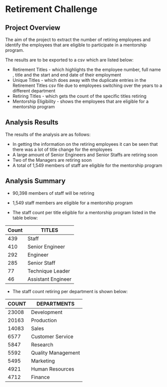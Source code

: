 # Retirement Challenge

## Project Overview

The aim of the project to extract the number of retiring employees and identify the employees that are eligible to participate in a mentorship program.

The results are to be exported to a csv which are listed below:

* Retirement Titles - which highlights the the employee number, full name , title and the start and end date of their employment
* Unique Titles - which does away with the duplicate entries in the Retirement Titles csv file due to employees switching over the years to a different department
* Retiring Titles - which gets the count of the specific titles retiring
* Mentorship Eligibility - shows the employees that are eligible for a mentorship program

## Analysis Results

The results of the analysis are as follows:

* In getting the information on the retiring employees it can be seen that there was a lot of title change for the employees
* A large amount of Senior Engineers and Senior Staffs are retiring soon
* Two of the Managers are retiring soon
* A total of 1,549 members of staff are eligible for the mentorship program



## Analysis Summary

* 90,398 members of staff will be retiring 
* 1,549 staff members are eligible for a mentorship program

* The staff count per title eligible for a mentorship program listed in the table below:

| Count | TITLES             |
| ----- | ------------------ |
| 439   | Staff              |
| 410   | Senior Engineer    |
| 292   | Engineer           |
| 285   | Senior Staff       |
| 77    | Technique Leader   |
| 46    | Assistant Engineer |

* The staff count retiring per department is shown below:

| COUNT | DEPARTMENTS        |
| ----- | ------------------ |
| 23008 | Development        |
| 20163 | Production         |
| 14083 | Sales              |
| 6577  | Customer Service   |
| 5847  | Research           |
| 5592  | Quality Management |
| 5495  | Marketing          |
| 4921  | Human Resources    |
| 4712  | Finance            |

